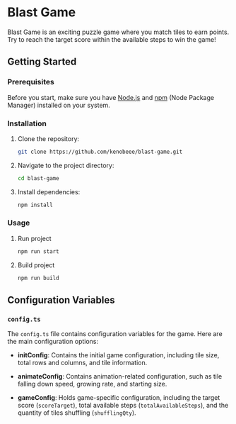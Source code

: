 # Blast Game

Blast Game is an exciting puzzle game where you match tiles to earn points. Try to reach the target score within the available steps to win the game!

## Getting Started

### Prerequisites

Before you start, make sure you have [Node.js](https://nodejs.org/) and [npm](https://www.npmjs.com/) (Node Package Manager) installed on your system.

### Installation

1. Clone the repository:

   ```bash
   git clone https://github.com/kenobeee/blast-game.git

2. Navigate to the project directory:

   ```bash
   cd blast-game

3. Install dependencies:

   ```bash
   npm install


### Usage

1. Run project

   ```bash
   npm run start
   
2. Build project

   ```bash
   npm run build

## Configuration Variables

### `config.ts`

The `config.ts` file contains configuration variables for the game. Here are the main configuration options:

- **initConfig**: Contains the initial game configuration, including tile size, total rows and columns, and tile information.

- **animateConfig**: Contains animation-related configuration, such as tile falling down speed, growing rate, and starting size.

- **gameConfig**: Holds game-specific configuration, including the target score (`scoreTarget`), total available steps (`totalAvailableSteps`), and the quantity of tiles shuffling (`shufflingQty`).
